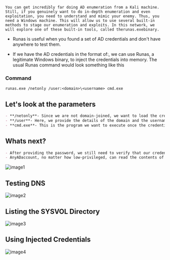 
	You can get incredibly far doing AD enumeration from a Kali machine. Still, if you genuinely want to do in-depth enumeration and even exploitation, you need to understand and mimic your enemy. Thus, you need a Windows machine. This will allow us to use several built-in methods to stage our enumeration and exploits. In this network, we will explore one of these built-in tools, called therunas.exebinary.

- Runas is useful when you found a set of AD credentials and don't have anywhere to test them.

- If we have the AD credentials in the format of:, we can use Runas, a legitimate Windows binary, to inject the credentials into memory. The usual Runas command would look something like this

### Command

```kali linux
runas.exe /netonly /user:<domain>\<username> cmd.exe
```

## Let's look at the parameters

```markdown
- **/netonly**- Since we are not domain-joined, we want to load the credentials for network authentication but not authenticate against a domain controller. So commands executed locally on the computer will run in the context of your standard Windows account, but any network connections will occur using the account specified here.
- **/user**- Here, we provide the details of the domain and the username. It is always a safe bet to use the Fully Qualified Domain Name (FQDN) instead of just the NetBIOS name of the domain since this will help with resolution.
- **cmd.exe**- This is the program we want to execute once the credentials are injected. This can be changed to anything, but the safest bet is cmd.exe since you can then use that to launch whatever you want, with the credentials injected.
```

## Whats next?

```markdown
- After providing the password, we still need to verify that our credentials are working by listing the SYSVOL.
- AnyADaccount, no matter how low-privileged, can read the contents of the SYSVOL directory.
```

![image1](image1-68.png)

## Testing DNS

![image2](image2-32.png)

## Listing the SYSVOL Directory

![image3](image3-22.png)

## Using Injected Credentials

![image4](image4-15.png)

